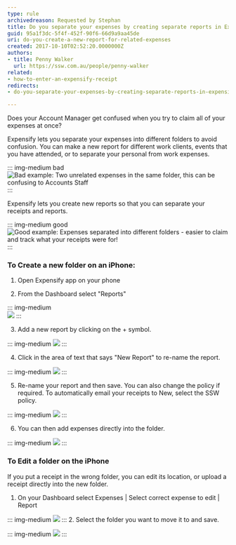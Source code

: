 ```yaml
---
type: rule
archivedreason: Requested by Stephan
title: Do you separate your expenses by creating separate reports in Expensify?
guid: 95a1f3dc-5f4f-452f-90f6-66d9a9aa45de
uri: do-you-create-a-new-report-for-related-expenses
created: 2017-10-10T02:52:20.0000000Z
authors:
- title: Penny Walker
  url: https://ssw.com.au/people/penny-walker
related:
- how-to-enter-an-expensify-receipt
redirects:
- do-you-separate-your-expenses-by-creating-separate-reports-in-expensify

---
```


Does your Account Manager get confused when you try to claim all of your expenses at once?

Expensify lets you separate your expenses into different folders to avoid confusion. You can make a new report for different work clients, events that you have attended, or to separate your personal from work expenses. 

<!--endintro-->

::: img-medium bad
![Bad example: Two unrelated expenses in the same folder, this can be confusing to Accounts Staff](/rules/do-you-create-a-new-report-for-related-expenses/Expensify6.PNG)
:::

Expensify lets you create new reports so that you can separate your receipts and reports.

::: img-medium good
![Good example: Expenses separated into different folders - easier to claim and track what your receipts were for!](/rules/do-you-create-a-new-report-for-related-expenses/Expensify9.PNG)
:::

### To Create a new folder on an iPhone:

1. Open Expensify app on your phone

2. From the Dashboard select "Reports"

::: img-medium  
![](/rules/do-you-create-a-new-report-for-related-expenses/Expensify1.PNG)
:::

3. Add a new report by clicking on the + symbol. 

::: img-medium
![](/rules/do-you-create-a-new-report-for-related-expenses/Expensify2.PNG)
:::

4. Click in the area of text that says "New Report" to re-name the report.

::: img-medium
![](/rules/do-you-create-a-new-report-for-related-expenses/Expensify3.PNG)
:::

5. Re-name your report and then save. You can also change the policy if required. To automatically email your receipts to New, select the SSW policy.

::: img-medium
![](/rules/do-you-create-a-new-report-for-related-expenses/Expensify4.PNG)
:::

6. You can then add expenses directly into the folder.

::: img-medium
![](/rules/do-you-create-a-new-report-for-related-expenses/Expensify5.PNG)
:::

### To Edit a folder on the iPhone

If you put a receipt in the wrong folder, you can edit its location, or upload a receipt directly into the new folder.

1. On your Dashboard select Expenses | Select correct expense to edit | Report

::: img-medium
![](/rules/do-you-create-a-new-report-for-related-expenses/Expensify8.PNG)
:::
2. Select the folder you want to move it to and save.

::: img-medium
![](/rules/do-you-create-a-new-report-for-related-expenses/Expensify7.PNG)
:::

